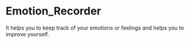 # Emotion_Recorder
It helps you to keep track of your emotions or feelings and helps you to improve yourself. 
